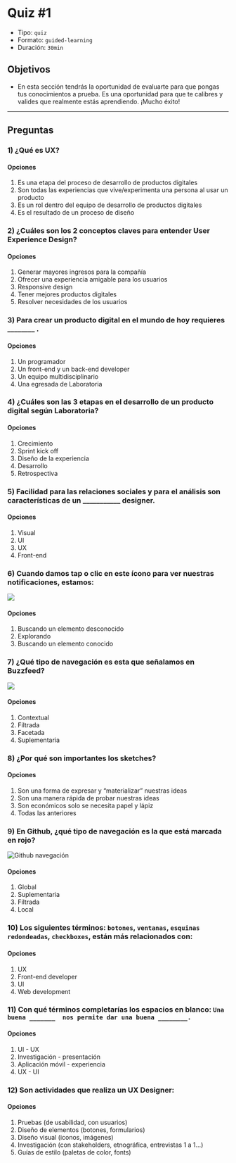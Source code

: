 # Quiz #1
- Tipo: `quiz`
- Formato: `guided-learning`
- Duración: `30min`

## Objetivos

- En esta sección tendrás la oportunidad de evaluarte para que pongas tus conocimientos a prueba. Es una oportunidad para que te calibres y valides que realmente estás aprendiendo. ¡Mucho éxito!

***

## Preguntas

### 1) ¿Qué es UX?
#### Opciones

  1. Es una etapa del proceso de desarrollo de productos digitales
  2. Son todas las experiencias que vive/experimenta una persona al usar un producto
  3. Es un rol dentro del equipo de desarrollo de productos digitales
  4. Es el resultado de un proceso de diseño


<solution style="display:none;">2</solution>

### 2) ¿Cuáles son los 2 conceptos claves para entender User Experience Design?
#### Opciones

  1. Generar mayores ingresos para la compañía
  2. Ofrecer una experiencia amigable para los usuarios
  3. Responsive design
  4. Tener mejores productos digitales
  5. Resolver necesidades de los usuarios

<solution style="display:none;">2,5</solution>

### 3) Para crear un producto digital en el mundo de hoy requieres ________ .
#### Opciones

  1. Un programador
  2. Un front-end y un back-end developer
  3. Un equipo multidisciplinario
  4. Una egresada de Laboratoria

<solution style="display:none;">3</solution>


### 4) ¿Cuáles son las 3 etapas en el desarrollo de un producto digital según Laboratoria?
#### Opciones

  1. Crecimiento
  2. Sprint kick off
  3. Diseño de la experiencia
  4. Desarrollo
  5. Retrospectiva

<solution style="display:none;">1,3,4</solution>

### 5) Facilidad para las relaciones sociales y para el análisis son características de un ___________ designer.
#### Opciones

  1. Visual
  2. UI
  3. UX
  4. Front-end

<solution style="display:none;">3</solution>

### 6) Cuando damos tap o clic en este ícono para ver nuestras notificaciones, estamos:

![](https://lh3.googleusercontent.com/jc8Aumvx6icMIfCo_NGlJ4i3A-9AHS-wlvXkBrjIuwK5Oe4VEMMQtjYdprUz7mOcYl3RsA5ipCKPG60HSCShPKt0Ez7zNUJallBvlPR0obj8FbYMAD-fZLsPAjzpyO2KzOGDH95LeBc)
#### Opciones

  1. Buscando un elemento desconocido
  2. Explorando
  3. Buscando un elemento conocido

<solution style="display:none;">3</solution>

### 7) ¿Qué tipo de navegación es esta que señalamos en Buzzfeed?
![](https://lh4.googleusercontent.com/g9vSNX42gP5zHrE3jdAsmzDmARyqYNBt-7jkLMIWBoDxv4HYA3c_RXXnhq9qMd7EcM8HTt2W7IxZxRgctU6LTgKKpudZBqsr-xAmgoSKjEITiX0Z71vN5TFdqOJe257rzFMWpbBDojw )
#### Opciones

  1. Contextual
  2. Filtrada
  3. Facetada
  4. Suplementaria

<solution style="display:none;">1</solution>  


### 8) ¿Por qué son importantes los sketches?
#### Opciones

  1. Son una forma de expresar y “materializar” nuestras ideas
  2. Son una manera rápida de probar nuestras ideas
  3. Son económicos solo se necesita papel y lápiz
  4. Todas las anteriores

<solution style="display:none;">4</solution>


### 9) En Github, ¿qué tipo de navegación es la que está marcada en rojo?
![Github navegación](https://lh5.googleusercontent.com/TrippBjrECkQUKevMEIivhnOMV8KAfYiEaDg8lZ4KEtHiP3oWJsl7H2ILwCOinN0KHt_PihzUifgkasg3ZaQUU7dvwhQfWA7grv7LJkQFfacnmMeV2dcJ-RPpfF3BGk4Y6pmRGuzl5U )
#### Opciones

  1. Global
  2. Suplementaria
  3. Filtrada
  4. Local

<solution style="display:none;">4</solution>


### 10) Los siguientes términos: `botones`, `ventanas`, `esquinas redondeadas`, `checkboxes`, están más relacionados con:
#### Opciones

  1. UX
  2. Front-end developer
  3. UI
  4. Web development

<solution style="display:none;">3</solution>


### 11) Con qué términos completarías los espacios en blanco: `Una buena _______  nos permite dar una buena ________. `
#### Opciones

  1. UI - UX
  2. Investigación - presentación
  3. Aplicación móvil - experiencia
  4. UX - UI

<solution style="display:none;">1</solution>


### 12) Son actividades que realiza un UX Designer:
#### Opciones

  1. Pruebas (de usabilidad, con usuarios)
  2. Diseño de elementos (botones, formularios)
  3. Diseño visual (iconos, imágenes)
  4. Investigación (con stakeholders, etnográfica, entrevistas 1 a 1…)
  5. Guías de estilo (paletas de color, fonts)

<solution style="display:none;">1,4</solution>
